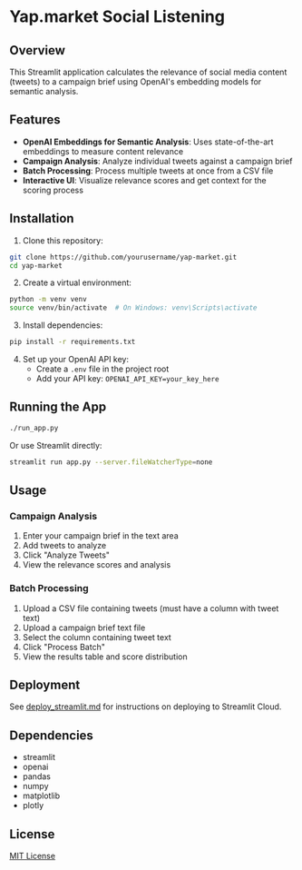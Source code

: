 # Yap.market Social Listening

## Overview

This Streamlit application calculates the relevance of social media content (tweets) to a campaign brief using OpenAI's embedding models for semantic analysis.

## Features

- **OpenAI Embeddings for Semantic Analysis**: Uses state-of-the-art embeddings to measure content relevance
- **Campaign Analysis**: Analyze individual tweets against a campaign brief
- **Batch Processing**: Process multiple tweets at once from a CSV file
- **Interactive UI**: Visualize relevance scores and get context for the scoring process

## Installation

1. Clone this repository:
```bash
git clone https://github.com/yourusername/yap-market.git
cd yap-market
```

2. Create a virtual environment:
```bash
python -m venv venv
source venv/bin/activate  # On Windows: venv\Scripts\activate
```

3. Install dependencies:
```bash
pip install -r requirements.txt
```

4. Set up your OpenAI API key:
   - Create a `.env` file in the project root
   - Add your API key: `OPENAI_API_KEY=your_key_here`

## Running the App

```bash
./run_app.py
```

Or use Streamlit directly:

```bash
streamlit run app.py --server.fileWatcherType=none
```

## Usage

### Campaign Analysis
1. Enter your campaign brief in the text area
2. Add tweets to analyze
3. Click "Analyze Tweets"
4. View the relevance scores and analysis

### Batch Processing
1. Upload a CSV file containing tweets (must have a column with tweet text)
2. Upload a campaign brief text file
3. Select the column containing tweet text
4. Click "Process Batch"
5. View the results table and score distribution

## Deployment

See [deploy_streamlit.md](deploy_streamlit.md) for instructions on deploying to Streamlit Cloud.

## Dependencies

- streamlit
- openai
- pandas
- numpy
- matplotlib
- plotly

## License

[MIT License](LICENSE)
